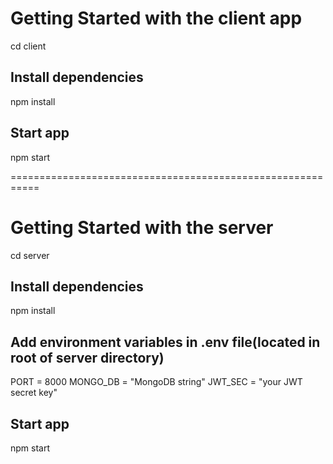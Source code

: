 # Getting Started with the client app
cd client

## Install dependencies
npm install

## Start app
npm start

===========================================================

# Getting Started with the server
cd server

## Install dependencies
npm install

## Add environment variables in .env file(located in root of server directory)
PORT = 8000
MONGO_DB = "MongoDB string"
JWT_SEC = "your JWT secret key"

## Start app
npm start


